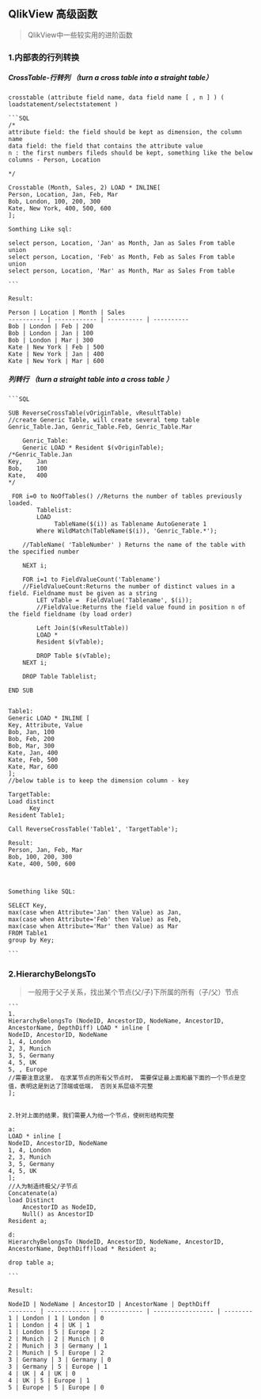 ## QlikView 高级函数

> QlikView中一些较实用的进阶函数

### 1.内部表的行列转换


#####  CrossTable-行转列 （turn a cross table into a straight table）


	crosstable (attribute field name, data field name [ , n ] ) ( loadstatement/selectstatement )

	```SQL
	/* 
	attribute field: the field should be kept as dimension, the column name
	data field: the field that contains the attribute value 
	n : the first numbers fileds should be kept, something like the below columns - Person, Location 

	*/

	Crosstable (Month, Sales, 2) LOAD * INLINE[
	Person, Location, Jan, Feb, Mar
	Bob, London, 100, 200, 300
	Kate, New York, 400, 500, 600
	];

	Somthing Like sql:

	select person, Location, 'Jan' as Month, Jan as Sales From table
	union 
	select person, Location, 'Feb' as Month, Feb as Sales From table
	union 
	select person, Location, 'Mar' as Month, Mar as Sales From table

	```

	Result:

	Person | Location | Month | Sales
	---------- | ------------ | ---------- | ----------
	Bob | London | Feb | 200
	Bob | London | Jan | 100
	Bob | London | Mar | 300
	Kate | New York | Feb | 500
	Kate | New York | Jan | 400
	Kate | New York | Mar | 600


#####  列转行 （turn a straight table into a cross table ）


	```SQL

	SUB ReverseCrossTable(vOriginTable, vResultTable)	
	//create Generic Table, will create several temp table Genric_Table.Jan, Genric_Table.Feb, Genric_Table.Mar

		Genric_Table:
		Generic LOAD * Resident $(vOriginTable);
	/*Genric_Table.Jan
	Key,	Jan
	Bob,	100
	Kate,	400
	*/

	 FOR i=0 to NoOfTables() //Returns the number of tables previously loaded. 
			Tablelist:
			LOAD 
				 TableName($(i)) as Tablename AutoGenerate 1
			Where WildMatch(TableName($(i)), 'Genric_Table.*'); 

	    //TableName( 'TableNumber' ) Returns the name of the table with the specified number

		NEXT i;

		FOR i=1 to FieldValueCount('Tablename')
		//FieldValueCount:Returns the number of distinct values in a field. Fieldname must be given as a string
			LET vTable =  FieldValue('Tablename', $(i)); 
			//FieldValue:Returns the field value found in position n of the field fieldname (by load order)

			Left Join($(vResultTable))
			LOAD * 
			Resident $(vTable);

			DROP Table $(vTable);
		NEXT i;

		DROP Table Tablelist;

	END SUB


	Table1:
	Generic LOAD * INLINE [
	Key, Attribute, Value
	Bob, Jan, 100
	Bob, Feb, 200
	Bob, Mar, 300
	Kate, Jan, 400
	Kate, Feb, 500
	Kate, Mar, 600
	];
	//below table is to keep the dimension column - key

	TargetTable:
	Load distinct 
	      Key
	Resident Table1;

	Call ReverseCrossTable('Table1', 'TargetTable');

	Result:
	Person, Jan, Feb, Mar
	Bob, 100, 200, 300
	Kate, 400, 500, 600



	Something like SQL:

	SELECT Key, 
	max(case when Attribute='Jan' then Value) as Jan,
	max(case when Attribute='Feb' then Value) as Feb,
	max(case when Attribute='Mar' then Value) as Mar
	FROM Table1
	group by Key;

	```

### 2.HierarchyBelongsTo

> 一般用于父子关系，找出某个节点(父/子)下所属的所有（子/父）节点

	```
	1.
	HierarchyBelongsTo (NodeID, AncestorID, NodeName, AncestorID, AncestorName, DepthDiff) LOAD * inline [
	NodeID, AncestorID, NodeName
	1, 4, London
	2, 3, Munich
	3, 5, Germany
	4, 5, UK
	5, , Europe 
	//需要注意这里， 在求某节点的所有父节点时， 需要保证最上面和最下面的一个节点是空值，表明这是到达了顶端或低端， 否则关系层级不完整
	];
	
         
	2.针对上面的结果，我们需要人为给一个节点，使树形结构完整
	
	a:
	LOAD * inline [
	NodeID, AncestorID, NodeName
	1, 4, London
	2, 3, Munich
	3, 5, Germany
	4, 5, UK
	];
	//人为制造终极父/子节点
	Concatenate(a)
	load Distinct
		AncestorID as NodeID,
		Null() as AncestorID	
	Resident a;	

	d:
	HierarchyBelongsTo (NodeID, AncestorID, NodeName, AncestorID, AncestorName, DepthDiff)load * Resident a;

	drop table a;

	```

	Result:

	NodeID | NodeName | AncestorID | AncestorName | DepthDiff
	-------- | ------------ | ------------ | ----------------- | --------
	1 | London | 1 | London | 0
	1 | London | 4 | UK | 1
	1 | London | 5 | Europe | 2
	2 | Munich | 2 | Munich | 0
	2 | Munich | 3 | Germany | 1
	2 | Munich | 5 | Europe | 2
	3 | Germany | 3 | Germany | 0
	3 | Germany | 5 | Europe | 1
	4 | UK | 4 | UK | 0
	4 | UK | 5 | Europe | 1
	5 | Europe | 5 | Europe | 0
	


